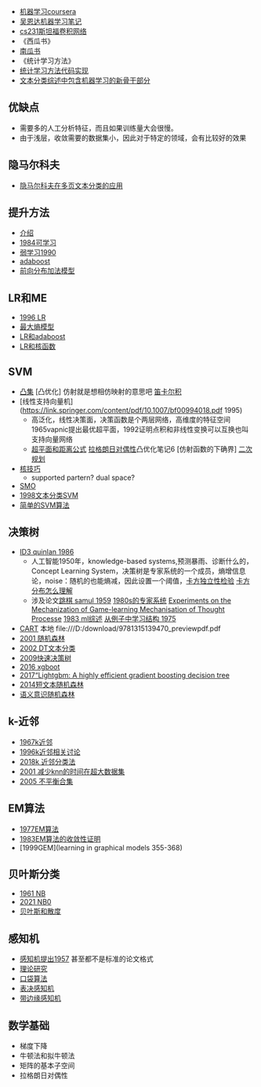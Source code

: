 - [机器学习coursera](https://www.coursera.org/learn/machine-learning/lecture/zcAuT/welcome-to-machine-learning)
- [吴恩达机器学习笔记](http://www.ai-start.com/ml2014/)
- [cs231斯坦福卷积网络](http://cs231n.stanford.edu/)
- 《西瓜书》
- [南瓜书](https://datawhalechina.github.io/pumpkin-book/#/)
- 《统计学习方法》
- [统计学习方法代码实现](https://github.com/Dod-o/Statistical-Learning-Method_Code)
- [文本分类综述中包含机器学习的新骨干部分]()
## 优缺点
- 需要多的人工分析特征，而且如果训练量大会很慢。
- 由于浅层，收敛需要的数据集小，因此对于特定的领域，会有比较好的效果
## 隐马尔科夫
- [隐马尔科夫在多页文本分类的应用](http://users.softlab.ntua.gr/facilities/public/AD/Text%20Categorization/Hidden%20Markov%20Models%20for%20Text%20Categorization%20in%20Multi-Page%20Documents.pdf)
## 提升方法
- [介绍](http://www.yorku.ca/gisweb/eats4400/boost.pdf)
- [1984可学习](https://axon.cs.byu.edu/~martinez/classes/678/Papers/Valiant_Learnable.pdf)
- [弱学习1990](https://link.springer.com/content/pdf/10.1007/BF00116037.pdf)
- [adaboost](https://static.aminer.org/pdf/PDF/000/192/601/a_decision_theoretic_generalization_of_on_line_learning_and_an.pdf)
- [前向分布加法模型](https://citeseerx.ist.psu.edu/viewdoc/download?doi=10.1.1.51.9525&rep=rep1&type=pdf)
## LR和ME
- [1996 LR](https://aclanthology.org/J96-1002.pdf)
- [最大熵模型](http://luthuli.cs.uiuc.edu/~daf/courses/optimization/papers/berger-iis.pdf)
- [LR和adaboost](https://link.springer.com/content/pdf/10.1023/A:1013912006537.pdf)
- [LR和核函数](http://citeseerx.ist.psu.edu/viewdoc/download?doi=10.1.1.126.1347&rep=rep1&type=pdf)
## SVM
- [凸集](https://blog.csdn.net/liuweiyuxiang/article/details/99888556) [凸优化] 仿射就是想相仿映射的意思吧 [笛卡尔积](https://blog.csdn.net/GabeLoganNewell/article/details/109095298)
- [线性支持向量机](https://link.springer.com/content/pdf/10.1007/bf00994018.pdf 1995)
  - 高泛化，线性决策面，决策函数是个两层网络，高维度的特征空间 1965vapnic提出最优超平面，1992证明点积和非线性变换可以互换也叫支持向量网络
  - [超平面和距离公式](https://www.jianshu.com/p/ba02b92baaaf) [拉格朗日对偶性](https://www.zhihu.com/search?type=content&q=%E6%8B%89%E6%A0%BC%E6%9C%97%E6%97%A5%E4%BC%98%E5%8C%96)凸优化笔记6 [仿射函数的下确界] [二次规划](https://zhuanlan.zhihu.com/p/375762164)
- [核技巧](https://www.researchgate.net/profile/Bernhard-Boser/publication/2376111_A_Training_Algorithm_for_Optimal_Margin_Classifier/links/560eccc208ae0fc513ee8fc9/A-Training-Algorithm-for-Optimal-Margin-Classifier.pdf) 
  - supported partern? dual space?
- [SMO](https://www.researchgate.net/profile/John-Platt-2/publication/234786663_Fast_Training_of_Support_Vector_Machines_Using_Sequential_Minimal_Optimization/links/00b4952539b71249bc000000/Fast-Training-of-Support-Vector-Machines-Using-Sequential-Minimal-Optimization.pdf)
- [1998文本分类SVM](https://link.springer.com/content/pdf/10.1007/BFb0026683.pdf)
- [简单的SVM算法](https://ieeexplore.ieee.org/stamp/stamp.jsp?tp=&arnumber=989592)
## 决策树
- [ID3  quinlan 1986](https://link.springer.com/content/pdf/10.1007/BF00116251.pdf)
  - 人工智能1950年，knowledge-based systems,预测暴雨、诊断什么的，Concept Learning System，决策树是专家系统的一个成员，熵增信息论，noise：随机的也能熵减，因此设置一个阈值，[卡方独立性检验](https://www.zhihu.com/search?q=%E5%8D%A1%E6%96%B9%E7%8B%AC%E7%AB%8B%E6%80%A7%E6%A3%80%E9%AA%8C&utm_content=search_suggestion&type=content) [卡方分布怎么理解](https://www.zhihu.com/question/20358827)
  - 涉及论文[跳棋 samul 1959](https://hci.iwr.uni-heidelberg.de/system/files/private/downloads/636026949/report_frank_gabel.pdf)   [1980s的专家系统](https://stacks.stanford.edu/file/druid:vf069sz9374/vf069sz9374.pdf) [Experiments on the Mechanization of Game-learning
 Mechanisation of Thought Processe](https://academic.oup.com/comjnl/article/25/1/105/527270?login=true) [1983 ml综述](http://ebot.gmu.edu/bitstream/handle/1920/1569/83-02.pdf?sequence=1&isAllowed=y) [从例子中学习结构 1975](https://dspace.mit.edu/bitstream/handle/1721.1/6884/AITR-231.pdf?sequence=2)
- [CART](https://www.taylorfrancis.com/books/mono/10.1201/9781315139470/classification-regression-trees-leo-breiman-jerome-friedman-richard-olshen-charles-stone) 本地  file:///D:/download/9781315139470_previewpdf.pdf
- [2001 随机森林](https://link.springer.com/content/pdf/10.1023/A:1010933404324.pdf)
- [2002 DT文本分类](https://www.researchgate.net/publication/224101802_A_Decision-Tree-Based_Symbolic_Rule_Induction_System_for_Text_Categorization)
- [2009快速决策树](https://www.researchgate.net/profile/David-Johnson-100/publication/224101802_A_Decision-Tree-Based_Symbolic_Rule_Induction_System_for_Text_Categorization/links/5458ed4b0cf2bccc4912ae1f/A-Decision-Tree-Based-Symbolic-Rule-Induction-System-for-Text-Categorization.pdf)
- [2016 xgboot](https://dl.acm.org/doi/pdf/10.1145/2939672.2939785)
- [2017“Lightgbm: A highly efficient gradient boosting decision tree](https://proceedings.neurips.cc/paper/2017/file/6449f44a102fde848669bdd9eb6b76fa-Paper.pdf)
- [2014短文本随机森林](https://www.researchgate.net/publication/300335247_Short_Text_Classification_Using_Semantic_Random_Forest)
- [语义意识随机森林](http://184pc128.csie.ntnu.edu.tw/presentation/20-02-03/A%20Semantics%20Aware%20Random%20Forest%20for%20Text%20Classification.pdf)
## k-近邻
- [1967k近邻](https://www.cs.bgu.ac.il/~adsmb182/wiki.files/borak-lecture%20notes.pdf)
- [1996k近邻相关讨论](https://citeseerx.ist.psu.edu/viewdoc/download?doi=10.1.1.31.2959&rep=rep1&type=pdf)
- [2018k 近邻分类法](https://www.cs.bgu.ac.il/~adsmb182/wiki.files/borak-lecture%20notes.pdf)
- [2001 减少knn的时间在超大数据集](https://ieeexplore.ieee.org/stamp/stamp.jsp?tp=&arnumber=989592)
- [2005 不平衡合集](http://citeseerx.ist.psu.edu/viewdoc/download?doi=10.1.1.107.1401&rep=rep1&type=pdf)
## EM算法
- [1977EM算法](https://aclanthology.org/P04-3024.pdf)
- [1983EM算法的收敛性证明](https://www.ams.jhu.edu/~spall/05S_550.790/Papers/EM_Wu83.pdf)
- [1999GEM](learning in graphical models 355-368)
## 贝叶斯分类
- [1961 NB](https://sci2s.ugr.es/keel/pdf/algorithm/classification-algorithm/Maron1961.pdf)
- [2021 NB0](https://www.researchgate.net/profile/Min-Ling-Zhang-2/publication/50402189_Multi-Label_Learning_by_Exploiting_Label_Dependency/links/565d988808ae1ef92982f7ef/Multi-Label-Learning-by-Exploiting-Label-Dependency.pdf)
- [贝叶斯和散度](https://aclanthology.org/P04-3024.pdf)
## 感知机
- [感知机提出1957](http://www2.fiit.stuba.sk/~cernans/nn/nn_texts/neuronove_siete_priesvitky_02_Q.pdf) 甚至都不是标准的论文格式
- [理论研究](https://monge.univ-mlv.fr/~berstel/Mps/Travaux/A/A/1963-4ElementaryFamAutomataSympThAut.pdf)
- [口袋算法](https://www.ling.upenn.edu/courses/cogs501/Gallant1990.pdf)
- [表决感知机](https://link.springer.com/content/pdf/10.1023/A:1007662407062.pdf)
- [带边缘感知机](https://aclanthology.org/W05-0610.pdf)
## 数学基础
- 梯度下降
- 牛顿法和拟牛顿法
- 矩阵的基本子空间
- 拉格朗日对偶性
##
